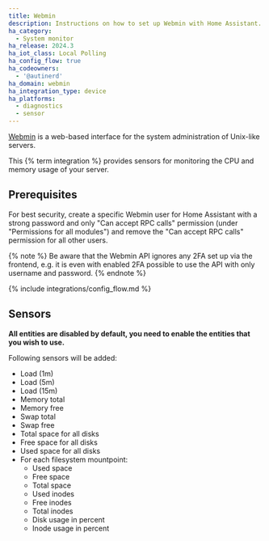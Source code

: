 ```yaml
---
title: Webmin
description: Instructions on how to set up Webmin with Home Assistant.
ha_category:
  - System monitor
ha_release: 2024.3
ha_iot_class: Local Polling
ha_config_flow: true
ha_codeowners:
  - '@autinerd'
ha_domain: webmin
ha_integration_type: device
ha_platforms:
  - diagnostics
  - sensor
---
```


[Webmin](https://webmin.com) is a web-based interface for the system administration of Unix-like servers.

This {% term integration %} provides sensors for monitoring the CPU and memory usage of your server.

## Prerequisites

For best security, create a specific Webmin user for Home Assistant with a strong password and only "Can accept RPC calls" permission (under "Permissions for all modules") and remove the "Can accept RPC calls" permission for all other users.

{% note %}
Be aware that the Webmin API ignores any 2FA set up via the frontend, e.g. it is even with enabled 2FA possible to use the API with only username and password.
{% endnote %}

{% include integrations/config_flow.md %}

## Sensors

**All entities are disabled by default, you need to enable the entities that you wish to use.**

Following sensors will be added:

- Load (1m)
- Load (5m)
- Load (15m)
- Memory total
- Memory free
- Swap total
- Swap free
- Total space for all disks
- Free space for all disks
- Used space for all disks
- For each filesystem mountpoint:
  - Used space
  - Free space
  - Total space
  - Used inodes
  - Free inodes
  - Total inodes
  - Disk usage in percent
  - Inode usage in percent
